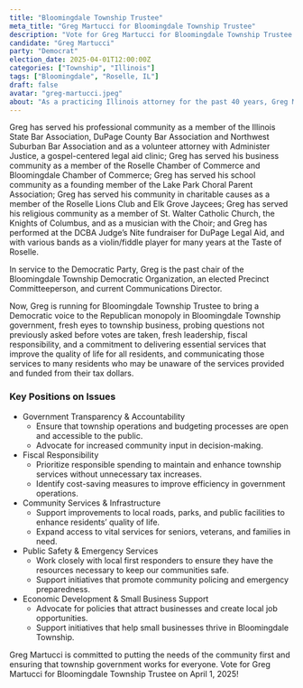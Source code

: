 ```yaml
---
title: "Bloomingdale Township Trustee"
meta_title: "Greg Martucci for Bloomingdale Township Trustee"
description: "Vote for Greg Martucci for Bloomingdale Township Trustee on April 1, 2025!"
candidate: "Greg Martucci"
party: "Democrat"
election_date: 2025-04-01T12:00:00Z
categories: ["Township", "Illinois"]
tags: ["Bloomingdale", "Roselle, IL"]
draft: false
avatar: "greg-martucci.jpeg"
about: "As a practicing Illinois attorney for the past 40 years, Greg Martucci is an officer of the legal system and a public citizen who is now called to public service.  As a Bloomingdale Township resident for 30 years, residing in both Roselle and Bloomingdale, owning a Roselle law firm for the past 29 years, and building a 5-star reputation for Martucci Law, Greg has earned awards from the Roselle Chamber of Commerce and Bloomingdale Chamber of Commerce as \"Business Person of the Year\" and \"Best Legal Services.\""
---
```


Greg has served his professional community as a member of the Illinois State Bar Association, DuPage County Bar Association and Northwest Suburban Bar Association and as a volunteer attorney with Administer Justice, a gospel-centered legal aid clinic; Greg has served his business community as a member of the Roselle Chamber of Commerce and Bloomingdale Chamber of Commerce; Greg has served his school community as a founding member of the Lake Park Choral Parent Association; Greg has served his community in charitable causes as a member of the Roselle Lions Club and Elk Grove Jaycees; Greg has served his religious community as a member of St. Walter Catholic Church,  the Knights of Columbus, and as a musician with the Choir; and Greg has performed at the DCBA Judge’s Nite fundraiser for DuPage Legal Aid, and with various bands as a violin/fiddle player for many years at the Taste of Roselle. 

In service to the Democratic Party, Greg is the past chair of the Bloomingdale Township Democratic Organization, an elected Precinct Committeeperson, and current Communications Director.

Now, Greg is running for Bloomingdale Township Trustee to bring a Democratic voice to the Republican monopoly in Bloomingdale Township government, fresh eyes to township business, probing questions not previously asked before votes are taken, fresh leadership, fiscal responsibility, and a commitment to delivering essential services that improve the quality of life for all residents, and communicating those services to many residents who may be unaware of the services provided and funded from their tax dollars.

### Key Positions on Issues

* Government Transparency & Accountability
    * Ensure that township operations and budgeting processes are open and accessible to the public.
    * Advocate for increased community input in decision-making.
* Fiscal Responsibility
    * Prioritize responsible spending to maintain and enhance township services without unnecessary tax increases.
    * Identify cost-saving measures to improve efficiency in government operations.
* Community Services & Infrastructure
    * Support improvements to local roads, parks, and public facilities to enhance residents’ quality of life.
    * Expand access to vital services for seniors, veterans, and families in need.
* Public Safety & Emergency Services
    * Work closely with local first responders to ensure they have the resources necessary to keep our communities safe.
    * Support initiatives that promote community policing and emergency preparedness.
* Economic Development & Small Business Support
    * Advocate for policies that attract businesses and create local job opportunities.
    * Support initiatives that help small businesses thrive in Bloomingdale Township.

Greg Martucci is committed to putting the needs of the community first and ensuring that township government works for everyone.  Vote for Greg Martucci for Bloomingdale Township Trustee on April 1, 2025!
